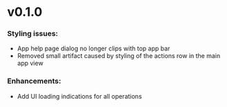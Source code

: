 # v0.1.0
### Styling issues:
- App help page dialog no longer clips with top app bar
- Removed small artifact caused by styling of the actions row in the main app view

### Enhancements:
- Add UI loading indications for all operations